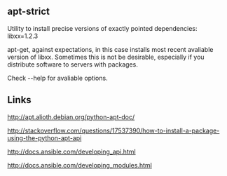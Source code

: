 ## apt-strict

Utility to install precise versions of exactly pointed dependencies: libxx=1.2.3

apt-get, against expectations, in this case installs most recent avaliable version of libxx. Sometimes this is not be desirable, especially if you distribute software to servers with packages. 

Check --help for avaliable options.

## Links

http://apt.alioth.debian.org/python-apt-doc/

http://stackoverflow.com/questions/17537390/how-to-install-a-package-using-the-python-apt-api

http://docs.ansible.com/developing_api.html

http://docs.ansible.com/developing_modules.html
